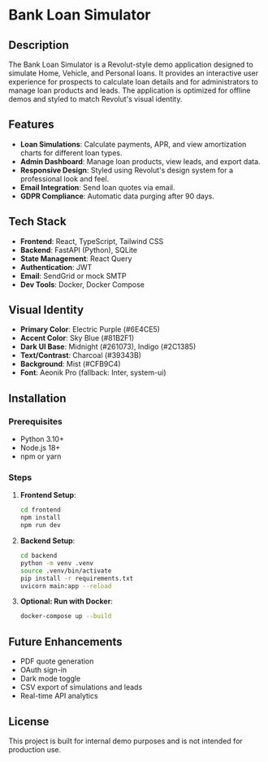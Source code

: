 # Bank Loan Simulator

## Description
The Bank Loan Simulator is a Revolut-style demo application designed to simulate Home, Vehicle, and Personal loans. It provides an interactive user experience for prospects to calculate loan details and for administrators to manage loan products and leads. The application is optimized for offline demos and styled to match Revolut's visual identity.

## Features
- **Loan Simulations**: Calculate payments, APR, and view amortization charts for different loan types.
- **Admin Dashboard**: Manage loan products, view leads, and export data.
- **Responsive Design**: Styled using Revolut's design system for a professional look and feel.
- **Email Integration**: Send loan quotes via email.
- **GDPR Compliance**: Automatic data purging after 90 days.

## Tech Stack
- **Frontend**: React, TypeScript, Tailwind CSS
- **Backend**: FastAPI (Python), SQLite
- **State Management**: React Query
- **Authentication**: JWT
- **Email**: SendGrid or mock SMTP
- **Dev Tools**: Docker, Docker Compose

## Visual Identity
- **Primary Color**: Electric Purple (#6E4CE5)
- **Accent Color**: Sky Blue (#81B2F1)
- **Dark UI Base**: Midnight (#261073), Indigo (#2C1385)
- **Text/Contrast**: Charcoal (#39343B)
- **Background**: Mist (#CFB9C4)
- **Font**: Aeonik Pro (fallback: Inter, system-ui)

## Installation

### Prerequisites
- Python 3.10+
- Node.js 18+
- npm or yarn

### Steps
1. **Frontend Setup**:
   ```bash
   cd frontend
   npm install
   npm run dev
   ```

2. **Backend Setup**:
   ```bash
   cd backend
   python -m venv .venv
   source .venv/bin/activate
   pip install -r requirements.txt
   uvicorn main:app --reload
   ```

3. **Optional: Run with Docker**:
   ```bash
   docker-compose up --build
   ```

## Future Enhancements
- PDF quote generation
- OAuth sign-in
- Dark mode toggle
- CSV export of simulations and leads
- Real-time API analytics

## License
This project is built for internal demo purposes and is not intended for production use.